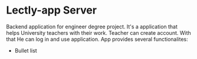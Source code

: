 # Lectly-app Server

Backend application for engineer degree project. It's a application that helps University teachers with their work.
Teacher can create account. With that He can log in and use application.
App provides several functionalites: </br>
* Bullet list

